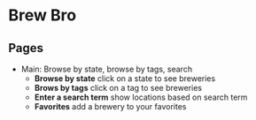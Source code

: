 # Brew Bro

## Pages
+ Main: Browse by state, browse by tags, search
  + **Browse by state** click on a state to see breweries
  + **Brows by tags** click on a tag to see breweries
  + **Enter a search term** show locations based on search term
  + **Favorites** add a brewery to your favorites